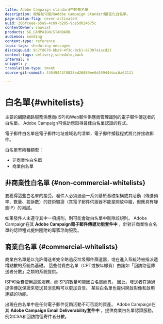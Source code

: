 ```yaml
---
title: Adobe Campaign standard中的白名單
description: 瞭解如何使用Adobe Campaign Standard最佳化白名單。
page-status-flag: never-activated
uuid: 286fceee-65a9-4cb9-b205-9ce5d024675c
contentOwner: sauviat
products: SG_CAMPAIGN/STANDARD
audience: sending
content-type: reference
topic-tags: sheduling-messages
discoiquuid: 9c7fd670-bba9-4f3c-8cb1-87397a1acd27
context-tags: delivery,schedule,back
internal: n
snippet: y
translation-type: tm+mt
source-git-commit: 44049443f8028ed26089ee0d49944ebac6a62111

---
```



# 白名單{#whitelists}

主要的網際網路服務供應商(ISP)和Web郵件供應商管理識別的電子郵件傳送者的白名單。 Adobe Campaign可協助您取得最佳白名單認證的程式。

電子郵件白名單是電子郵件地址或域名的清單，電子郵件攔截程式將允許接收郵件。

白名單有兩種類型：
* 非商業性白名單
* 商業白名單

## 非商業性白名單 {#non-commercial-whitelists}

要獲得這些白名單的接受，發件人必須通過一系列基於基礎架構或其活動（傳送頻率、數量、投訴數）的技術驗證（其電子郵件伺服器不能是開放中繼，但應具有靜態IP）的測試。

如果發件人未遵守其中一項規則，則可能會從白名單中刪除該規則。 Adobe Campaign在其 **Adobe Campaign電子郵件傳遞功能套件中** ，針對非商業性白名單的認證程式提供隨附的專家諮詢服務。

## 商業白名單 {#commercial-whitelists}

商業白名單是以允許傳送者完全略過反垃圾郵件篩選器，或在進入系統時被指派遞增點數的系統為基礎。 這些付費白名單（CPT或按年繳費）由諸如「回訪路徑傳送者分數」之類的系統提供。

ISP可免費使用這些服務，而ISP的數量可能因白名單而異。 因此，發送者在通過提供傳送保證來發送其消息時可以更加自信。 某些白名單也提供開啟影像和啟用連結的功能。

出現在白名單中是任何電子郵件促銷活動不可否認的資產。 Adobe Campaign在其 **Adobe Campaign Email Deliverability套件中** ，提供商業白名單認證服務，例如CSA和回訪路徑寄件者分數。